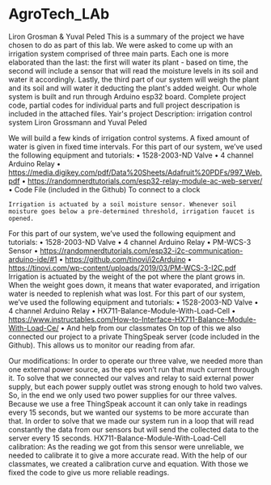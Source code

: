 # AgroTech_LAb
Liron Grosman & Yuval Peled
This is a summary of the project we have chosen to do as part of this lab. 
We were asked to come up with an irrigation system comprised of three main parts. Each one is more elaborated than the last: the first will water its plant - based on time, the second will include a sensor that will read the moisture levels in its soil and water it accordingly. Lastly, the third part of our system will weigh the plant and its soil and will water it deducting the plant's added weight.
Our whole system is built and run through Arduino esp32 board.
Complete project code, partial codes for individual parts and full project descripation is included in the attached files.
Yair's project Description: irrigation control system
Liron Grossmann and Yuval Peled


We will build a few kinds of irrigation control systems.
    A fixed amount of water is given in fixed time intervals.
For this part of our system, we’ve used the following equipment and tutorials: 
•	1528-2003-ND Valve
•	4 channel Arduino Relay
•	https://media.digikey.com/pdf/Data%20Sheets/Adafruit%20PDFs/997_Web.pdf
•	https://randomnerdtutorials.com/esp32-relay-module-ac-web-server/
•	Code File (included in the Github) To connect to a clock

    Irrigation is actuated by a soil moisture sensor. Whenever soil moisture goes below a pre-determined threshold, irrigation faucet is opened.
For this part of our system, we’ve used the following equipment and tutorials:
•	1528-2003-ND Valve
•	4 channel Arduino Relay
•	PM-WCS-3 Sensor
•	https://randomnerdtutorials.com/esp32-i2c-communication-arduino-ide/#1
•	https://github.com/tinovi/i2cArduino
•	https://tinovi.com/wp-content/uploads/2019/03/PM-WCS-3-I2C.pdf
    Irrigation is actuated by the weight of the pot where the plant grows in. When the weight goes down, it means that water evaporated, and irrigation water is needed to replenish what was lost. 
For this part of our system, we’ve used the following equipment and tutorials: 
•	1528-2003-ND Valve
•	4 channel Arduino Relay
•	HX711-Balance-Module-With-Load-Cell
•	https://www.instructables.com/How-to-Interface-HX711-Balance-Module-With-Load-Ce/
•	And help from our classmates
On top of this we also connected our project to a private ThingSpeak server (code included in the Github). This allows us to monitor our reading from afar.

Our modifications:
In order to operate our three valve, we needed more than one external power source, as the eps won’t run that much current through it. To solve that we connected our valves and relay to said external power supply, but each power supply outlet was strong enough to hold two valves. So, in the end we only used two power supplies for our three valves.
Because we use a free ThingSpeak account it can only take in readings every 15 seconds, but we wanted our systems to be more accurate than that. In order to solve that we made our system run in a loop that will read constantly the data from our sensors but will send the collected data to the server every 15 seconds.
HX711-Balance-Module-With-Load-Cell calibration: As the reading we got from this sensor were unreliable, we needed to calibrate it to give a more accurate read. With the help of our classmates, we created a calibration curve and equation. With those we fixed the code to give us more reliable readings. 

